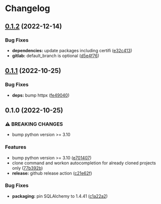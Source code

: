 # Changelog

## [0.1.2](https://github.com/chassing/pyworkon/compare/v0.1.1...v0.1.2) (2022-12-14)


### Bug Fixes

* **dependencies:** update packages including certifi ([e32c413](https://github.com/chassing/pyworkon/commit/e32c413ddfdc6bf7382a5e60f9a084ac585e1b5d))
* **gitlab:** default_branch is optional ([d5e4f76](https://github.com/chassing/pyworkon/commit/d5e4f76a88f4693df02ed1ce4b2181ab2de2b643))

## [0.1.1](https://github.com/chassing/pyworkon/compare/v0.1.0...v0.1.1) (2022-10-25)


### Bug Fixes

* **deps:** bump httpx ([fe49040](https://github.com/chassing/pyworkon/commit/fe4904006ea1c0ec633a145267d5280fdc6fab59))

## 0.1.0 (2022-10-25)


### ⚠ BREAKING CHANGES

* bump python version >= 3.10

### Features

* bump python version >= 3.10 ([e701407](https://github.com/chassing/pyworkon/commit/e701407153042f984d01c3974667ee2f941f78e3))
* clone command and workon autocompletion for already cloned projects only ([77b392b](https://github.com/chassing/pyworkon/commit/77b392bf201973b9bfc16b7d8ea5720c913ed77f))
* **release:** github release action ([c21e62f](https://github.com/chassing/pyworkon/commit/c21e62f76f7a658b49bd331fe3da5ac07f7212b3))


### Bug Fixes

* **packaging:** pin SQLAlchemy to 1.4.41 ([c1a22a2](https://github.com/chassing/pyworkon/commit/c1a22a2c96d420b5403bda207d111699a09e7da4))
